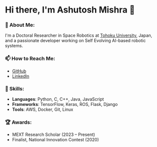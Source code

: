 # Hi there, I'm Ashutosh Mishra 👋

### 🚀 About Me:
I'm a Doctoral Researcher in Space Robotics at [Tohoku University](https://www.tohoku.ac.jp/en/), Japan, and a passionate developer working on Self Evolving AI-based robotic systems.

### 📫 How to Reach Me:
- [GitHub](https://github.com/drashutoshspace)
- [LinkedIn](https://www.linkedin.com/in/drashutoshspace/)

### 🔧 Skills:
- **Languages**: Python, C, C++, Java, JavaScript
- **Frameworks**: TensorFlow, Keras, ROS, Flask, Django
- **Tools**: AWS, Docker, Git, Linux

### 🏆 Awards:
- MEXT Research Scholar (2023 – Present)
- Finalist, National Innovation Contest (2020)
